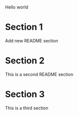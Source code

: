 Hello world

# Section 1
Add new README section

# Section 2
This is a second README section

# Section 3
This is a third section
